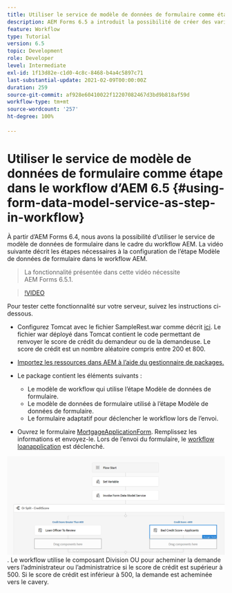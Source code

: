 ```yaml
---
title: Utiliser le service de modèle de données de formulaire comme étape dans le workflow d’AEM 6.5
description: AEM Forms 6.5 a introduit la possibilité de créer des variables dans le workflow AEM. Grâce à cette nouvelle fonctionnalité, utiliser « Appeler le service de modèle de données de formulaire » dans le workflow AEM est devenue très facile. La vidéo suivante vous guide tout au long des étapes à suivre pour utiliser Appeler le service de modèle de données de formulaire dans le workflow AEM.
feature: Workflow
type: Tutorial
version: 6.5
topic: Development
role: Developer
level: Intermediate
exl-id: 1f13d82e-c1d0-4c8c-8468-b4a4c5897c71
last-substantial-update: 2021-02-09T00:00:00Z
duration: 259
source-git-commit: af928e60410022f12207082467d3bd9b818af59d
workflow-type: tm+mt
source-wordcount: '257'
ht-degree: 100%

---
```


# Utiliser le service de modèle de données de formulaire comme étape dans le workflow d’AEM 6.5 {#using-form-data-model-service-as-step-in-workflow}

À partir d’AEM Forms 6.4, nous avons la possibilité d’utiliser le service de modèle de données de formulaire dans le cadre du workflow AEM. La vidéo suivante décrit les étapes nécessaires à la configuration de l’étape Modèle de données de formulaire dans le workflow AEM.

>La fonctionnalité présentée dans cette vidéo nécessite AEM Forms 6.5.1.


>[!VIDEO](https://video.tv.adobe.com/v/28145?quality=12&learn=on)

Pour tester cette fonctionnalité sur votre serveur, suivez les instructions ci-dessous.

* Configurez Tomcat avec le fichier SampleRest.war comme décrit [ici](https://experienceleague.adobe.com/docs/experience-manager-learn/forms/ic-print-channel-tutorial/set-up-tomcat.html?lang=fr). Le fichier war déployé dans Tomcat contient le code permettant de renvoyer le score de crédit du demandeur ou de la demandeuse. Le score de crédit est un nombre aléatoire compris entre 200 et 800.

* [Importez les ressources dans AEM à l’aide du gestionnaire de packages.](assets/aem65-loanapplication.zip)
* Le package contient les éléments suivants :

   * Le modèle de workflow qui utilise l’étape Modèle de données de formulaire.
   * Le modèle de données de formulaire utilisé à l’étape Modèle de données de formulaire.
   * Le formulaire adaptatif pour déclencher le workflow lors de l’envoi.
* Ouvrez le formulaire [MortgageApplicationForm](http://localhost:4502/content/dam/formsanddocuments/loanapplication/jcr:content?wcmmode=disabled). Remplissez les informations et envoyez-le. Lors de l’envoi du formulaire, le [workflow loanapplication](http://http://localhost:4502/editor.html/conf/global/settings/workflow/models/LoanApplication2.html) est déclenché.

![Workflow](assets/invokefdm651.PNG).
Le workflow utilise le composant Division OU pour acheminer la demande vers l’administrateur ou l’administratrice si le score de crédit est supérieur à 500. Si le score de crédit est inférieur à 500, la demande est acheminée vers le cavery.
